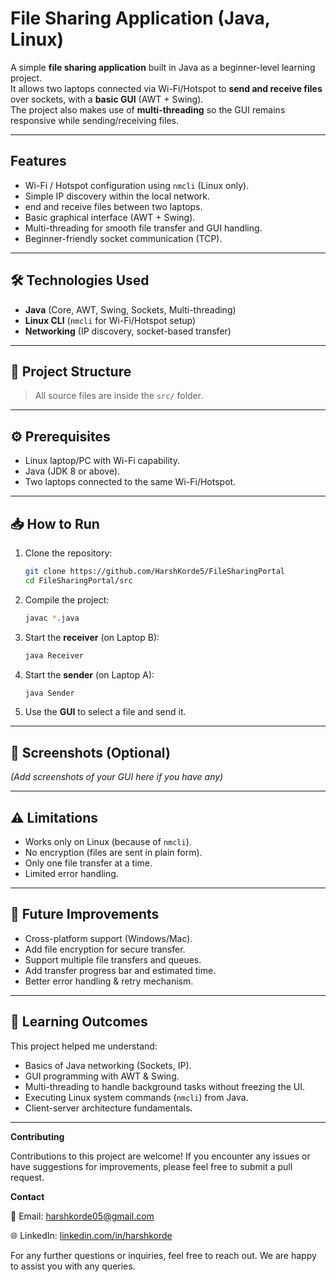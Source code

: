 # File Sharing Application (Java, Linux)

A simple **file sharing application** built in Java as a beginner-level learning project.  
It allows two laptops connected via Wi-Fi/Hotspot to **send and receive files** over sockets, with a **basic GUI** (AWT + Swing).  
The project also makes use of **multi-threading** so the GUI remains responsive while sending/receiving files.  

---

## Features
-  Wi-Fi / Hotspot configuration using `nmcli` (Linux only).  
- Simple IP discovery within the local network.  
- end and receive files between two laptops.  
- Basic graphical interface (AWT + Swing).  
- Multi-threading for smooth file transfer and GUI handling.  
- Beginner-friendly socket communication (TCP).  

---

## 🛠️ Technologies Used
- **Java** (Core, AWT, Swing, Sockets, Multi-threading)  
- **Linux CLI** (`nmcli` for Wi-Fi/Hotspot setup)  
- **Networking** (IP discovery, socket-based transfer)  

---

## 📂 Project Structure

> All source files are inside the `src/` folder.  

---

## ⚙️ Prerequisites
- Linux laptop/PC with Wi-Fi capability.  
- Java (JDK 8 or above).  
- Two laptops connected to the same Wi-Fi/Hotspot.  

---

## 📥 How to Run
1. Clone the repository:
   ```bash
   git clone https://github.com/HarshKorde5/FileSharingPortal
   cd FileSharingPortal/src
   ```

2. Compile the project:
   ```bash
   javac *.java
   ```

3. Start the **receiver** (on Laptop B):
   ```bash
   java Receiver
   ```

4. Start the **sender** (on Laptop A):
   ```bash
   java Sender
   ```

5. Use the **GUI** to select a file and send it.  

---

## 📸 Screenshots (Optional)
*(Add screenshots of your GUI here if you have any)*  

---

## ⚠️ Limitations
- Works only on Linux (because of `nmcli`).  
- No encryption (files are sent in plain form).  
- Only one file transfer at a time.  
- Limited error handling.  

---

## 🌱 Future Improvements
- Cross-platform support (Windows/Mac).  
- Add file encryption for secure transfer.  
- Support multiple file transfers and queues.  
- Add transfer progress bar and estimated time.  
- Better error handling & retry mechanism.  

---

## 🎯 Learning Outcomes
This project helped me understand:  
- Basics of Java networking (Sockets, IP).  
- GUI programming with AWT & Swing.  
- Multi-threading to handle background tasks without freezing the UI.  
- Executing Linux system commands (`nmcli`) from Java.  
- Client-server architecture fundamentals.  

---


**Contributing**

Contributions to this project are welcome! If you encounter any issues or have suggestions for improvements, please feel free to submit a pull request.



**Contact**

📧 Email: harshkorde05@gmail.com 

🌐 LinkedIn: [linkedin.com/in/harshkorde](https://www.linkedin.com/in/harshkorde)

For any further questions or inquiries, feel free to reach out. We are happy to assist you with any queries.
